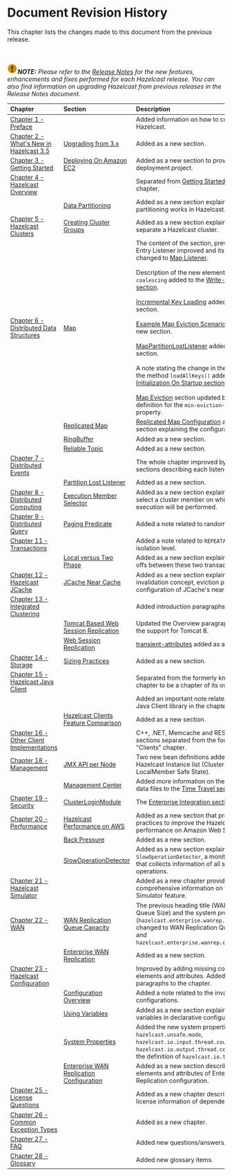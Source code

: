 

# Document Revision History

This chapter lists the changes made to this document from the previous release.

<br></br>
![image](images/NoteSmall.jpg)***NOTE:*** *Please refer to the <a href="http://docs.hazelcast.org/docs/release-notes/" target="_blank">Release Notes</a> for the new features, enhancements and fixes performed for each Hazelcast release. You can also find information on upgrading Hazelcast from previous releases in the Release Notes document.*


|Chapter|Section|Description|
|:-------|:-------|:-----------|
|[Chapter 1 - Preface](#preface)||Added information on how to contribute to Hazelcast.|
|[Chapter 2 - What's New in Hazelcast 3.5](#what-s-new-in-hazelcast-3-5)|[Upgrading from 3.x](#upgrading-from-3-x)|Added as a new section.|
|[Chapter 3 - Getting Started](#getting-started)|[Deploying On Amazon EC2](#deploying-on-amazon-ec2)|Added as a new section to provide a sample deployment project.|
|[Chapter 4 - Hazelcast Overview](#hazelcast-overview)||Separated from [Getting Started](#getting-started) as a new chapter.|
||[Data Partitioning](#data-partitioning)|Added as a new section explaining how the partitioning works in Hazelcast.|
|[Chapter 5 - Hazelcast Clusters](#hazelcast-clusters)|[Creating Cluster Groups](#creating-cluster-groups)|Added as a new section explaining how to separate a Hazelcast cluster.|
|[Chapter 6 - Distributed Data Structures](#distributed-data-structures)|[Map](#map)|The content of the section, previously read as Entry Listener improved and its name changed to [Map Listener](#map-listener).<br><br> Description of the new element `write-coalescing` added to the [Write-Behind section](#write-behind).<br><br> [Incremental Key Loading](#incremental-key-loading) added as a new section.<br><br> [Example Map Eviction Scenario](#example-map-eviction-scenario) added as a new section.<br></br> [MapPartitionLostListener](#mappartitionlostlistener) added as a new section.<br></br>A note stating the change in the return type of the method `loadAllKeys()` added to the [Initialization On Startup section](#initialization-on-startup).<br><br> [Map Eviction](#map-eviction) section updated by adding the definition for the `min-eviction-check-millis` property.|
||[Replicated Map](#replicated-map)|[Replicated Map Configuration](#replicated-map-configuration) added as a new section explaining the configuration elements.|
||[RingBuffer](#ringbuffer)|Added as a new section.
||[Reliable Topic](#reliable-topic)|Added as a new section.
|[Chapter 7 - Distributed Events](#distributed-events)||The whole chapter improved by adding sections describing each listener.|
||[Partition Lost Listener](#partition-lost-listener)|Added as a new section.|
|[Chapter 8 - Distributed Computing](#distributed-computing)|[Execution Member Selector](#execution-member-selector)|Added as a new section explaining how to select a cluster member on which an execution will be performed.|
|[Chapter 9 - Distributed Query](#distributed-query)|[Paging Predicate](#paging-predicate)|Added a note related to random page access.|
|[Chapter 11 - Transactions](#transactions)||Added a note related to `REPEATABLE_READ` isolation level.|
||[Local versus Two Phase](#local-versus-two-phase)| Added as a new section explaining the trade offs between these two transaction types.
|[Chapter 12 - Hazelcast JCache](#hazelcast-jcache)|[JCache Near Cache](#jcache-near-cache)|Added as a new section explaining the invalidation concept, eviction policies and configuration of JCache's near cache feature.|
|[Chapter 13 - Integrated Clustering](#integrated-clustering)||Added introduction paragraphs.|
||[Tomcat Based Web Session Replication](#tomcat-based-web-session-replication)|Updated the Overview paragraph to include the support for Tomcat 8.
||[Web Session Replication](#web-session-replication)|[transient-attributes](#transient-attributes) added as a new section.|
|[Chapter 14 - Storage](#storage)|[Sizing Practices](#sizing-practices)|Added as a new section.|
|[Chapter 15 - Hazelcast Java Client](#hazelcast-java-client)||Separated from the formerly known "Clients" chapter to be a chapter of its own.|
|||Added an important note related to the new Java Client library in the chapter introduction.
||[Hazelcast Clients Feature Comparison](#hazelcast-clients-feature-comparison)|Added as a new section.
|[Chapter 16 - Other Client Implementations](#other-client-implementations)||C++, .NET, Memcache and REST client sections separated from the formerly known "Clients" chapter.|
|[Chapter 18 - Management](#management)|[JMX API per Node](#jmx-api-per-node)|Two new bean definitions added to the Hazelcast Instance list (Cluster Safe State and LocalMember Safe State).|
||[Management Center](#management-center)|Added more information on the time travel data files to the [Time Travel section](#time-travel).|
|[Chapter 19 - Security](#security)|[ClusterLoginModule](#clusterloginmodule)|The [Enterprise Integration section](#enterprise-integration) added .|
|[Chapter 20 - Performance](#performance)|[Hazelcast Performance on AWS](#hazelcast-performance-on-aws)|Added as a new section that provides best practices to improve the Hazelcast performance on Amazon Web Service.|
||[Back Pressure](#back-pressure)|Added as a new section.
||[SlowOperationDetector](#slowoperationdetector)|Added as a new section explaining the `SlowOperationDetector`, a monitoring feature that collects information of all slow operations.
|[Chapter 21 - Hazelcast Simulator](#hazelcast-simulator)||Added as a new chapter providing comprehensive information on the Hazelcast Simulator feature.|
|[Chapter 22 - WAN](#wan)|[WAN Replication Queue Capacity](#wan-replication-queue-capacity)|The previous heading title (WAN Replication Queue Size) and the system property name (`hazelcast.enterprise.wanrep.queuesize`) changed to WAN Replication Queue Capacity and `hazelcast.enterprise.wanrep.queue.capacity`.|
||[Enterprise WAN Replication](#enterprise-wan-replication)|Added as a new section.
|[Chapter 23 - Hazelcast Configuration](#hazelcast-configuration)||Improved by adding missing configuration elements and attributes. Added introduction paragraphs to the chapter.|
||[Configuration Overview](#configuration-overview)|Added a note related to the invalid configurations.
||[Using Variables](#using-variables)| Added as a new section explaining how to use variables in declarative configuration.|
||[System Properties](#system-properties)|Added the new system properties `hazelcast.unsafe.mode`,  `hazelcast.io.input.thread.count` and `hazelcast.io.output.thread.count`. Updated the definition of `hazelcast.io.thread.count`.
||[Enterprise WAN Replication Configuration](#enterprise-wan-replication-configuration)|Added as a new section describing the elements and attributes of Enterprise WAN Replication configuration.
|[Chapter 25 - License Questions](#license-questions)||Added as a new chapter describing the license information of dependencies.|
|[Chapter 26 - Common Exception Types](#common-exception-types)||Added as a new chapter.|
|[Chapter 27 - FAQ](#frequently-asked-questions)||Added new questions/answers.|
|[Chapter 28 - Glossary](#glossary)||Added new glossary items.|






<br> </br>


